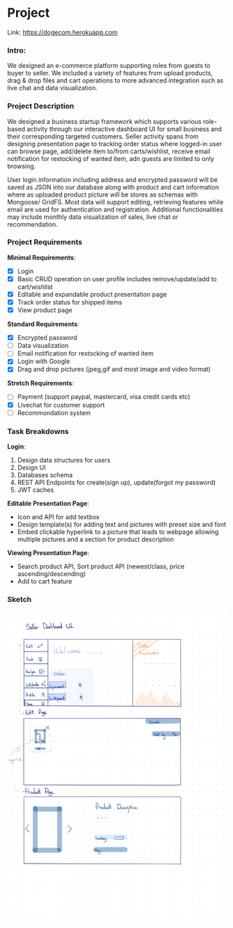 # Project
Link: https://dogecom.herokuapp.com

### Intro: 
We designed an e-commerce platform supporting roles from guests to buyer to seller. We included a variety of features from upload products, drag & drop files and cart operations to more advanced integration such as live chat and data visualization.

### Project Description
We designed a business startup framework which supports various role-based activity through our interactive dashboard UI for small business and their corresponding targeted customers. Seller activity spans from designing presentation page to tracking order status where logged-in user can browse page, add/delete item to/from carts/wishlist, receive email notification for restocking of wanted item, adn guests are limited to only browsing.

User login information including address and encrypted password will be saved as JSON into our database along with product and cart information where as uploaded product picture will be stores as schemas with Mongoose/ GridFS. Most data will support editing, retrieving features while email are used for authentication and registration. Additional functionalities may include monthly data visualization of sales, live chat or recommendation. 

### Project Requirements
**Minimal Requirements**:
- [x] Login
- [x] Basic CRUD operation on user profile includes remove/update/add to cart/wishlist 
- [x] Editable and expandable product presentation page 
- [x] Track order status for shipped items
- [x] View product page 

**Standard Requirements**:
- [x] Encrypted password 
- [ ] Data visualization
- [ ] Email notification for restocking of wanted item
- [x] Login with Google
- [x] Drag and drop pictures (jpeg,gif and most image and video format)

**Stretch Requirements**:
- [ ] Payment (support paypal, mastercard, visa credit cards etc) 
- [x] Livechat for customer support 
- [ ] Recommondation system 

### Task Breakdowns 
**Login**: 
1. Design data structures for users 
2. Design UI 
3. Databases schema 
4. REST API Endpoints for create(sign up), update(forgot my password) 
5. JWT caches

**Editable Presentation Page**:
- Icon and API for add textbox
- Design template(s) for adding text and pictures with preset size and font 
- Embed clickable hyperlink to a picture that leads to webpage allowing multiple pictures and a section for product description


**Viewing Presentation Page**: 
- Search product API, Sort product API (newest/class, price ascending/descending)
- Add to cart feature 

### Sketch 
![Rough_Sketch_Prototype.jpg](./doc/Rough_Sketch_Prototype.jpg)

